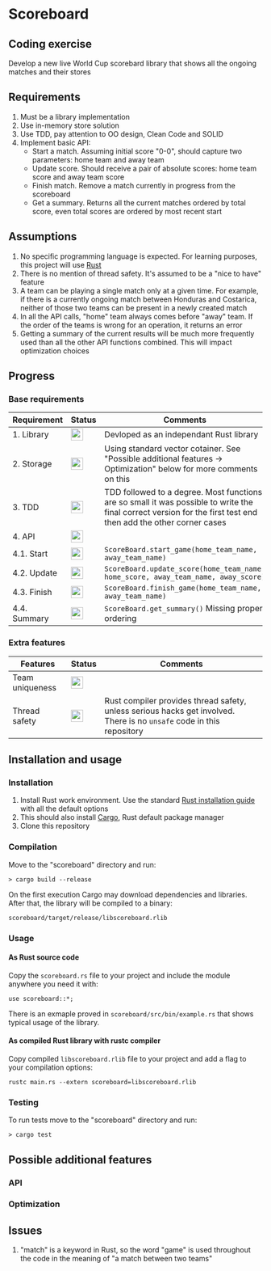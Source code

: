 # Scoreboard

## Coding exercise

Develop a new live World Cup scorebard library that shows all the ongoing matches and their stores

## Requirements

1. Must be a library implementation
2. Use in-memory store solution
3. Use TDD, pay attention to OO design, Clean Code and SOLID
4. Implement basic API:
	- Start a match. Assuming initial score "0-0", should capture two parameters: home team and away team
	- Update score. Should receive a pair of absolute scores: home team score and away team score
	- Finish match. Remove a match currently in progress from the scoreboard
	- Get a summary. Returns all the current matches ordered by total score, even total scores are ordered by most recent start

## Assumptions

1. No specific programming language is expected. For learning purposes, this project will use [Rust](https://www.rust-lang.org/)
2. There is no mention of thread safety. It's assumed to be a "nice to have" feature
3. A team can be playing a single match only at a given time. For example, if there is a currently ongoing match between Honduras and Costarica, neither of those two teams can be present in a newly created match
4. In all the API calls, "home" team always comes before "away" team. If the order of the teams is wrong for an operation, it returns an error
5. Getting a summary of the current results will be much more frequently used than all the other API functions combined. This will impact optimization choices

## Progress

### Base requirements

| Requirement | Status | Comments |
| ------ | ------ | ------ |
| 1. Library | <img src="https://upload.wikimedia.org/wikipedia/commons/thumb/5/50/Yes_Check_Circle.svg/240px-Yes_Check_Circle.svg.png" width="24" height="24"> | Devloped as an independant Rust library |
| 2. Storage | <img src="https://upload.wikimedia.org/wikipedia/commons/thumb/5/50/Yes_Check_Circle.svg/240px-Yes_Check_Circle.svg.png" width="24" height="24"> | Using standard vector cotainer. See "Possible additional features -> Optimization" below for more comments on this |
| 3. TDD | <img src="https://upload.wikimedia.org/wikipedia/commons/thumb/5/50/Yes_Check_Circle.svg/240px-Yes_Check_Circle.svg.png" width="24" height="24"> | TDD followed to a degree. Most functions are so small it was possible to write the final correct version for the first test end then add the other corner cases |
| 4. API | <img src="https://upload.wikimedia.org/wikipedia/commons/thumb/c/c4/No_icon_red.svg/240px-No_icon_red.svg.png" width="24" height="24"> | |
| 4.1. Start | <img src="https://upload.wikimedia.org/wikipedia/commons/thumb/5/50/Yes_Check_Circle.svg/240px-Yes_Check_Circle.svg.png" width="24" height="24"> | `ScoreBoard.start_game(home_team_name, away_team_name)` |
| 4.2. Update | <img src="https://upload.wikimedia.org/wikipedia/commons/thumb/5/50/Yes_Check_Circle.svg/240px-Yes_Check_Circle.svg.png" width="24" height="24"> | `ScoreBoard.update_score(home_team_name, home_score, away_team_name, away_score)` |
| 4.3. Finish | <img src="https://upload.wikimedia.org/wikipedia/commons/thumb/5/50/Yes_Check_Circle.svg/240px-Yes_Check_Circle.svg.png" width="24" height="24"> | `ScoreBoard.finish_game(home_team_name, away_team_name)`|
| 4.4. Summary | <img src="https://upload.wikimedia.org/wikipedia/commons/thumb/c/c4/No_icon_red.svg/240px-No_icon_red.svg.png" width="24" height="24"> | `ScoreBoard.get_summary()` Missing proper ordering |

### Extra features

| Features | Status | Comments |
| ------ | ------ | ------ |
| Team uniqueness | <img src="https://upload.wikimedia.org/wikipedia/commons/thumb/c/c4/No_icon_red.svg/240px-No_icon_red.svg.png" width="24" height="24"> | |
| Thread safety | <img src="https://upload.wikimedia.org/wikipedia/commons/thumb/5/50/Yes_Check_Circle.svg/240px-Yes_Check_Circle.svg.png" width="24" height="24"> | Rust compiler provides thread safety, unless serious hacks get involved. There is no `unsafe` code in this repository |

## Installation and usage

### Installation

1. Install Rust work environment. Use the standard [Rust installation guide](https://www.rust-lang.org/learn/get-started) with all the default options
2. This should also install [Cargo](https://doc.rust-lang.org/cargo/), Rust default package manager
3. Clone this repository

### Compilation

Move to the "scoreboard" directory and run:

`> cargo build --release`

On the first execution Cargo may download dependencies and libraries. After that, the library will be compiled to a binary:

`scoreboard/target/release/libscoreboard.rlib`

### Usage

#### As Rust source code

Copy the `scoreboard.rs` file to your project and include the module anywhere you need it with:

`use scoreboard::*;`

There is an exmaple proved in `scoreboard/src/bin/example.rs` that shows typical usage of the library.

#### As compiled Rust library with rustc compiler

Copy compiled `libscoreboard.rlib` file to your project and add a flag to your compilation options:

`rustc main.rs --extern scoreboard=libscoreboard.rlib`

### Testing

To run tests move to the "scoreboard" directory and run:

`> cargo test`

## Possible additional features

### API

### Optimization

## Issues

1. "match" is a keyword in Rust, so the word "game" is used throughout the code in the meaning of "a match between two teams"
